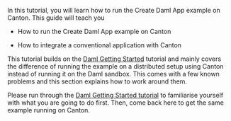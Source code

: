 In this tutorial, you will learn how to run the Create Daml App example on Canton. This guide will teach you

- How to run the Create Daml App example on Canton

- How to integrate a conventional application with Canton

This tutorial builds on the [Daml Getting Started](https://digitalasset.com/developers/interactive-tutorials/getting-started/build-and-run) tutorial and mainly covers the difference of running the example on a distributed setup using Canton instead of running it on the Daml sandbox. This comes with a few known problems and this section explains how to work around them.

Please run through the [Daml Getting Started tutorial](https://digitalasset.com/developers/interactive-tutorials/getting-started/build-and-run) to familiarise yourself with what you are going to do first. Then, come back here to get the same example running on Canton.
